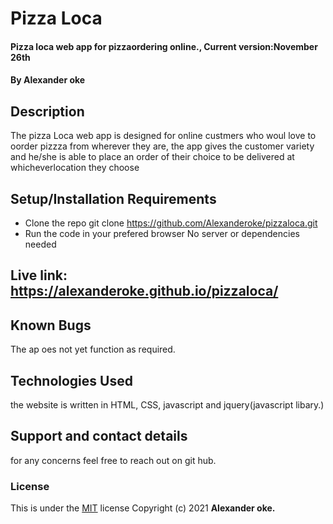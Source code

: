 # Pizza Loca
#### Pizza loca web app for pizzaordering online., Current version:November 26th
#### By **Alexander oke**
## Description
The pizza Loca web app is designed for online custmers who woul love to oorder pizzza from wherever they are, the app gives the customer variety and he/she is able to place an order of their choice to be delivered at whicheverlocation they choose
## Setup/Installation Requirements
* Clone the repo git clone https://github.com/Alexanderoke/pizzaloca.git
* Run the code in your prefered browser
No server or dependencies needed
## Live link: https://alexanderoke.github.io/pizzaloca/
## Known Bugs
The ap oes not yet function as required.
## Technologies Used
the website is written in HTML, CSS, javascript and jquery(javascript libary.)
## Support and contact details
for any concerns feel free to reach out on git hub.
### License
This is under the [MIT](LICENSE) license
Copyright (c) 2021 **Alexander oke.**